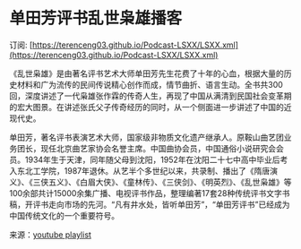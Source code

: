 # 单田芳评书乱世枭雄播客
订阅: [https://terenceng03.github.io/Podcast-LSXX/LSXX.xml](https://terenceng03.github.io/Podcast-LSXX/LSXX.xml)  

《乱世枭雄》是由著名评书艺术大师单田芳先生花费了十年的心血，根据大量的历史材料和广为流传的民间传说精心创作而成，情节曲折、语言生动。全书共300回，深度讲述了一代枭雄张作霖的传奇人生，再现了中国从满清到民国社会变革期的宏大图景。在讲述张氏父子传奇经历的同时，从一个侧面进一步讲述了中国的近现代史。&#xA;&#xA;

单田芳，著名评书表演艺术大师，国家级非物质文化遗产继承人。原鞍山曲艺团业务团长，现任北京曲艺家协会名誉主席。中国曲协会员，中国通俗小说研究会会员。1934年生于天津，同年随父母到沈阳，1952年在沈阳二十七中高中毕业后考入东北工学院，1987年退休。从艺半个多世纪以来，共录制、播出了《隋唐演义》、《三侠五义》、《白眉大侠》、《童林传》、《三侠剑》、《明英烈》、《乱世枭雄》等100余部共计15000余集广播、电视评书作品，整理编著17套28种传统评书文字书稿，开评书走向市场的先河。“凡有井水处，皆听单田芳”，“单田芳评书”已经成为中国传统文化的一个重要符号。  

来源：[youtube playlist](https://www.youtube.com/playlist?list=PLN0jJvX5PtyJsyugAV_NJTXjzgwqcrDF9)
